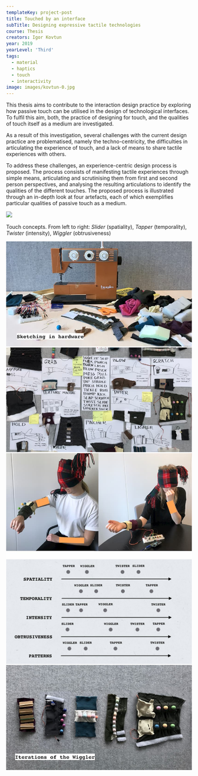 ```yaml
---
templateKey: project-post
title: Touched by an interface
subTitle: Designing expressive tactile technologies
course: Thesis
creators: Igor Kovtun
year: 2019
yearLevel: 'Third'
tags:
  - material
  - haptics
  - touch
  - interactivity
image: images/kovtun-0.jpg
---
```


This thesis aims to contribute to the interaction design practice by exploring how passive touch can be utilised in the design of technological interfaces. To fulfil this aim, both, the practice of designing for touch, and the qualities of touch itself as a medium are investigated.

As a result of this investigation, several challenges with the current design practice are problematised, namely the techno-centricity, the difficulties in articulating the experience of touch, and a lack of means to share tactile experiences with others.

To address these challenges, an experience-centric design process is proposed. The process consists of manifesting tactile experiences through simple means, articulating and scrutinising them from first and second person perspectives, and analysing the resulting articulations to identify the qualities of the different touches. The proposed process is illustrated through an in-depth look at four artefacts, each of which exemplifies particular qualities of passive touch as a medium.

![](images/kovtun-5.gif)

<figcaption>Touch concepts. From left to right: <em>Slider</em> (spatiality), <em>Tapper</em> (temporality), <em>Twister</em> (intensity), <em>Wiggler</em> (obtrusiveness)</figcaption>

<ImageSet>

![](images/kovtun-2.jpg)
![](images/kovtun-3.jpg)
![](images/kovtun-4.jpg)
![](images/kovtun-6.jpg)
![](images/kovtun-7.jpg)

</ImageSet>
